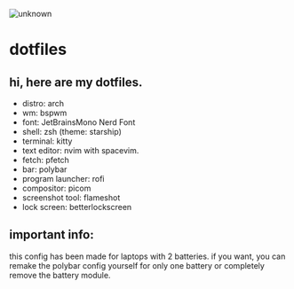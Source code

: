 ![unknown](https://user-images.githubusercontent.com/56086445/197809533-8c0d9438-d3ef-4f1e-a787-2a4d6faca73e.png)

# dotfiles
## hi, here are my dotfiles.
- distro:           arch
- wm:               bspwm
- font:             JetBrainsMono Nerd Font
- shell:            zsh (theme: starship)
- terminal:         kitty
- text editor:      nvim with spacevim.
- fetch:            pfetch
- bar:              polybar
- program launcher: rofi
- compositor:       picom
- screenshot tool:  flameshot
- lock screen:      betterlockscreen
## important info:
this config has been made for laptops with 2 batteries. if you want, 
you can remake the polybar config yourself for only one battery or
completely remove the battery module.
